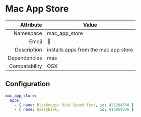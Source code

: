 # Mac App Store

| Attribute     | Value                                     |
|--------------:|-------------------------------------------|
| Namespace     | mac_app_store                             |
| Emoji         | 🍏                                        |
| Description   | installs apps  from the mac app store     |
| Dependencies  | mas                                       |
| Compatability | OSX                                       |

## Configuration

```yml
mac_app_store:
  apps:
    - { name: Blackmagic Disk Speed Test, id: 425264550 }
    - { name: DaisyDisk,                  id: 918858936 }
```
